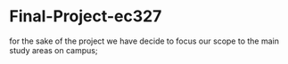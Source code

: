 # Final-Project-ec327
for the sake of the project we have decide to focus our scope to the main study areas on campus;
